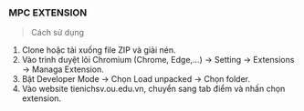 ### MPC EXTENSION

> Cách sử dụng
1. Clone hoặc tải xuống file ZIP và giải nén.
2. Vào trình duyệt lõi Chromium (Chrome, Edge,...) -> Setting -> Extensions -> Managa Extension.
3. Bật Developer Mode -> Chọn Load unpacked -> Chọn folder.
4. Vào website tienichsv.ou.edu.vn, chuyển sang tab điểm và nhấn chọn extension.
